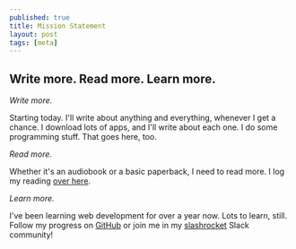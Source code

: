 ```yaml
---
published: true
title: Mission Statement
layout: post
tags: [meta]
---
```

## Write more. Read more. Learn more.

_Write more._

Starting today. I'll write about anything and everything, whenever I get a chance. I download lots of apps, and I'll write about each one. I do some programming stuff. That goes here, too.

_Read more._

Whether it's an audiobook or a basic paperback, I need to read more. I log my reading [over here](read.seanosaur.com).

_Learn more._

I've been learning web development for over a year now. Lots to learn, still. Follow my progress on [GitHub](github.com/seanosaur) or join me in my [slashrocket](slashrocket.io) Slack community!